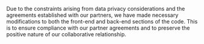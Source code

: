 
Due to the constraints arising from data privacy considerations and the agreements established with our partners, we have made necessary modifications to both the front-end and back-end sections of the code. This is to ensure compliance with our partner agreements and to preserve the positive nature of our collaborative relationship.
